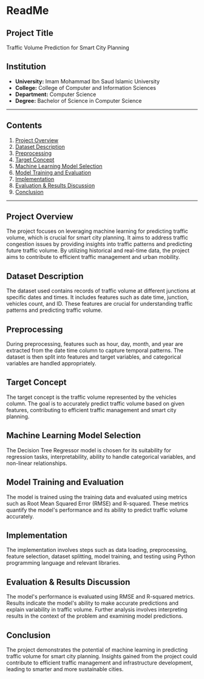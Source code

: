 # ReadMe

## Project Title
Traffic Volume Prediction for Smart City Planning

## Institution
- **University:** Imam Mohammad Ibn Saud Islamic University
- **College:** College of Computer and Information Sciences
- **Department:** Computer Science
- **Degree:** Bachelor of Science in Computer Science

---

## Contents

1. [Project Overview](#project-overview)
2. [Dataset Description](#dataset-description)
3. [Preprocessing](#preprocessing)
4. [Target Concept](#target-concept)
5. [Machine Learning Model Selection](#machine-learning-model-selection)
6. [Model Training and Evaluation](#model-training-and-evaluation)
7. [Implementation](#implementation)
8. [Evaluation & Results Discussion](#evaluation--results-discussion)
9. [Conclusion](#conclusion)

---

## Project Overview
The project focuses on leveraging machine learning for predicting traffic volume, which is crucial for smart city planning. It aims to address traffic congestion issues by providing insights into traffic patterns and predicting future traffic volume. By utilizing historical and real-time data, the project aims to contribute to efficient traffic management and urban mobility.

## Dataset Description
The dataset used contains records of traffic volume at different junctions at specific dates and times. It includes features such as date time, junction, vehicles count, and ID. These features are crucial for understanding traffic patterns and predicting traffic volume.

## Preprocessing
During preprocessing, features such as hour, day, month, and year are extracted from the date time column to capture temporal patterns. The dataset is then split into features and target variables, and categorical variables are handled appropriately.

## Target Concept
The target concept is the traffic volume represented by the vehicles column. The goal is to accurately predict traffic volume based on given features, contributing to efficient traffic management and smart city planning.

## Machine Learning Model Selection
The Decision Tree Regressor model is chosen for its suitability for regression tasks, interpretability, ability to handle categorical variables, and non-linear relationships.

## Model Training and Evaluation
The model is trained using the training data and evaluated using metrics such as Root Mean Squared Error (RMSE) and R-squared. These metrics quantify the model's performance and its ability to predict traffic volume accurately.

## Implementation
The implementation involves steps such as data loading, preprocessing, feature selection, dataset splitting, model training, and testing using Python programming language and relevant libraries.

## Evaluation & Results Discussion
The model's performance is evaluated using RMSE and R-squared metrics. Results indicate the model's ability to make accurate predictions and explain variability in traffic volume. Further analysis involves interpreting results in the context of the problem and examining model predictions.

## Conclusion
The project demonstrates the potential of machine learning in predicting traffic volume for smart city planning. Insights gained from the project could contribute to efficient traffic management and infrastructure development, leading to smarter and more sustainable cities.

